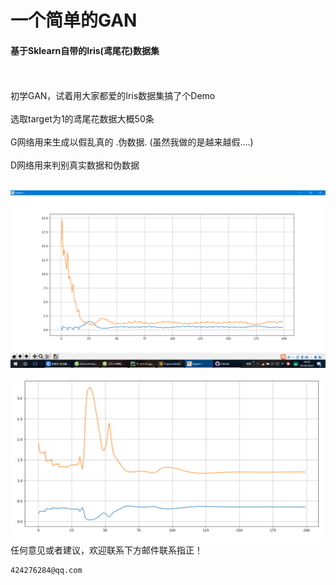 # 一个简单的GAN
#### 基于Sklearn自带的Iris(鸢尾花)数据集 
<br/><br/>
初学GAN，试着用大家都爱的Iris数据集搞了个Demo
<br/><br/>
选取target为1的鸢尾花数据大概50条
<br/><br/>
G网络用来生成以假乱真的 .伪数据. (虽然我做的是越来越假....)
<br/><br/>
D网络用来判别真实数据和伪数据
<br/><br/>


![D网络为nn时，两个网络的loss对比](nn_iter_200.png)

![D网络为lstm时，两个网络的loss对比](rnn_iter_200.png)
任何意见或者建议，欢迎联系下方邮件联系指正！
```
424276284@qq.com
```
